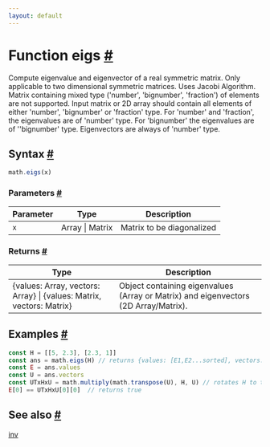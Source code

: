 ```yaml
---
layout: default
---
```


<!-- Note: This file is automatically generated from source code comments. Changes made in this file will be overridden. -->

<h1 id="function-eigs">Function eigs <a href="#function-eigs" title="Permalink">#</a></h1>

Compute eigenvalue and eigenvector of a real symmetric matrix.
Only applicable to two dimensional symmetric matrices. Uses Jacobi
Algorithm. Matrix containing mixed type ('number', 'bignumber', 'fraction')
of elements are not supported. Input matrix or 2D array should contain all elements
of either 'number', 'bignumber' or 'fraction' type. For 'number' and 'fraction', the
eigenvalues are of 'number' type. For 'bignumber' the eigenvalues are of ''bignumber' type.
Eigenvectors are always of 'number' type.


<h2 id="syntax">Syntax <a href="#syntax" title="Permalink">#</a></h2>

```js
math.eigs(x)
```

<h3 id="parameters">Parameters <a href="#parameters" title="Permalink">#</a></h3>

Parameter | Type | Description
--------- | ---- | -----------
`x` | Array &#124; Matrix | Matrix to be diagonalized

<h3 id="returns">Returns <a href="#returns" title="Permalink">#</a></h3>

Type | Description
---- | -----------
{values: Array, vectors: Array} &#124; {values: Matrix, vectors: Matrix} | Object containing eigenvalues (Array or Matrix) and eigenvectors (2D Array/Matrix).


<h2 id="examples">Examples <a href="#examples" title="Permalink">#</a></h2>

```js
const H = [[5, 2.3], [2.3, 1]]
const ans = math.eigs(H) // returns {values: [E1,E2...sorted], vectors: [v1,v2.... corresponding vectors]}
const E = ans.values
const U = ans.vectors
const UTxHxU = math.multiply(math.transpose(U), H, U) // rotates H to the eigen-representation
E[0] == UTxHxU[0][0]  // returns true
```


<h2 id="see-also">See also <a href="#see-also" title="Permalink">#</a></h2>

[inv](inv.html)

